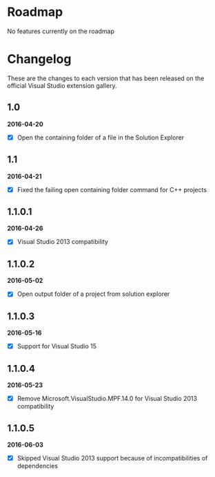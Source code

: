 # Roadmap

No features currently on the roadmap

# Changelog

These are the changes to each version that has been released
on the official Visual Studio extension gallery.

## 1.0

**2016-04-20**

- [x] Open the containing folder of a file in the Solution Explorer

## 1.1

**2016-04-21**

- [x] Fixed the failing open containing folder command for C++ projects

## 1.1.0.1

**2016-04-26**

- [x] Visual Studio 2013 compatibility

## 1.1.0.2

**2016-05-02**

- [x] Open output folder of a project from solution explorer

## 1.1.0.3

**2016-05-16**

- [x] Support for Visual Studio 15 

## 1.1.0.4

**2016-05-23**

- [x] Remove Microsoft.VisualStudio.MPF.14.0 for Visual Studio 2013 compatibility

## 1.1.0.5

**2016-06-03**

- [x] Skipped Visual Studio 2013 support because of incompatibilities of dependencies